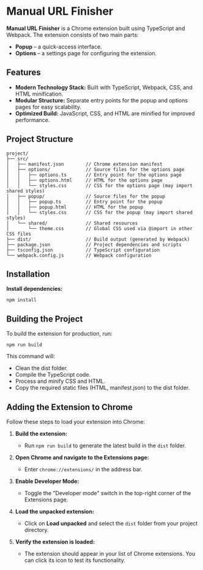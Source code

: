 # Manual URL Finisher

**Manual URL Finisher** is a Chrome extension built using TypeScript and Webpack. The extension consists of two main parts:
- **Popup** – a quick-access interface.
- **Options** – a settings page for configuring the extension.

## Features

- **Modern Technology Stack:** Built with TypeScript, Webpack, CSS, and HTML minification.
- **Modular Structure:** Separate entry points for the popup and options pages for easy scalability.
- **Optimized Build:** JavaScript, CSS, and HTML are minified for improved performance.

## Project Structure

````
project/
├── src/
│   ├── manifest.json        // Chrome extension manifest
│   ├── options/             // Source files for the options page
│   │   ├── options.ts       // Entry point for the options page
│   │   ├── options.html     // HTML for the options page
│   │   └── styles.css       // CSS for the options page (may import shared styles)
│   ├── popup/               // Source files for the popup
│   │   ├── popup.ts         // Entry point for the popup
│   │   ├── popup.html       // HTML for the popup
│   │   └── styles.css       // CSS for the popup (may import shared styles)
│   └── shared/              // Shared resources
│       └── theme.css        // Global CSS used via @import in other CSS files
├── dist/                    // Build output (generated by Webpack)
├── package.json             // Project dependencies and scripts
├── tsconfig.json            // TypeScript configuration
└── webpack.config.js        // Webpack configuration
````

## Installation

 **Install dependencies:**
   ````
   npm install
   ````

## Building the Project
To build the extension for production, run:
   ````
   npm run build
   ````

This command will:

- Clean the dist folder.
- Compile the TypeScript code.
- Process and minify CSS and HTML.
- Copy the required static files (HTML, manifest.json) to the dist folder.

## Adding the Extension to Chrome

Follow these steps to load your extension into Chrome:

1.  **Build the extension:**
    - Run `npm run build` to generate the latest build in the `dist` folder.

2.  **Open Chrome and navigate to the Extensions page:**
    - Enter `chrome://extensions/` in the address bar.

3.  **Enable Developer Mode:**
    - Toggle the "Developer mode" switch in the top-right corner of the Extensions page.

4.  **Load the unpacked extension:**
    - Click on **Load unpacked** and select the `dist` folder from your project directory.

5.  **Verify the extension is loaded:**
    - The extension should appear in your list of Chrome extensions. You can click its icon to test its functionality.